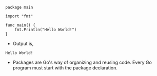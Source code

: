 ```
package main

import "fmt"

func main() {
	fmt.Println("Hello World!")
}
```

* Output is, 

```
Hello World!
```

* Packages are Go's way of organizing and reusing code. Every Go program must start with the package declaration.
